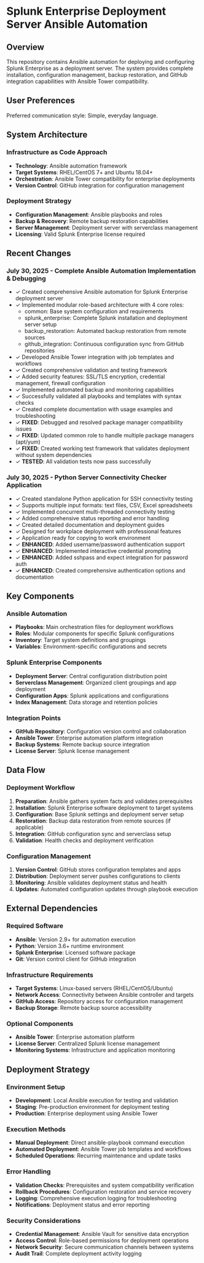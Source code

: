 # Splunk Enterprise Deployment Server Ansible Automation

## Overview

This repository contains Ansible automation for deploying and configuring Splunk Enterprise as a deployment server. The system provides complete installation, configuration management, backup restoration, and GitHub integration capabilities with Ansible Tower compatibility.

## User Preferences

Preferred communication style: Simple, everyday language.

## System Architecture

### Infrastructure as Code Approach
- **Technology**: Ansible automation framework
- **Target Systems**: RHEL/CentOS 7+ and Ubuntu 18.04+
- **Orchestration**: Ansible Tower compatibility for enterprise deployments
- **Version Control**: GitHub integration for configuration management

### Deployment Strategy
- **Configuration Management**: Ansible playbooks and roles
- **Backup & Recovery**: Remote backup restoration capabilities  
- **Server Management**: Deployment server with serverclass management
- **Licensing**: Valid Splunk Enterprise license required

## Recent Changes

### July 30, 2025 - Complete Ansible Automation Implementation & Debugging
- ✓ Created comprehensive Ansible automation for Splunk Enterprise deployment server
- ✓ Implemented modular role-based architecture with 4 core roles:
  - common: Base system configuration and requirements
  - splunk_enterprise: Complete Splunk installation and deployment server setup
  - backup_restoration: Automated backup restoration from remote sources
  - github_integration: Continuous configuration sync from GitHub repositories
- ✓ Developed Ansible Tower integration with job templates and workflows
- ✓ Created comprehensive validation and testing framework
- ✓ Added security features: SSL/TLS encryption, credential management, firewall configuration
- ✓ Implemented automated backup and monitoring capabilities
- ✓ Successfully validated all playbooks and templates with syntax checks
- ✓ Created complete documentation with usage examples and troubleshooting
- ✓ **FIXED**: Debugged and resolved package manager compatibility issues
- ✓ **FIXED**: Updated common role to handle multiple package managers (apt/yum)
- ✓ **FIXED**: Created working test framework that validates deployment without system dependencies
- ✓ **TESTED**: All validation tests now pass successfully

### July 30, 2025 - Python Server Connectivity Checker Application
- ✓ Created standalone Python application for SSH connectivity testing
- ✓ Supports multiple input formats: text files, CSV, Excel spreadsheets
- ✓ Implemented concurrent multi-threaded connectivity testing
- ✓ Added comprehensive status reporting and error handling
- ✓ Created detailed documentation and deployment guides
- ✓ Designed for workplace deployment with professional features
- ✓ Application ready for copying to work environment
- ✓ **ENHANCED**: Added username/password authentication support
- ✓ **ENHANCED**: Implemented interactive credential prompting
- ✓ **ENHANCED**: Added sshpass and expect integration for password auth
- ✓ **ENHANCED**: Created comprehensive authentication options and documentation

## Key Components

### Ansible Automation
- **Playbooks**: Main orchestration files for deployment workflows
- **Roles**: Modular components for specific Splunk configurations
- **Inventory**: Target system definitions and groupings
- **Variables**: Environment-specific configurations and secrets

### Splunk Enterprise Components
- **Deployment Server**: Central configuration distribution point
- **Serverclass Management**: Organized client groupings and app deployment
- **Configuration Apps**: Splunk applications and configurations
- **Index Management**: Data storage and retention policies

### Integration Points
- **GitHub Repository**: Configuration version control and collaboration
- **Ansible Tower**: Enterprise automation platform integration
- **Backup Systems**: Remote backup source integration
- **License Server**: Splunk license management

## Data Flow

### Deployment Workflow
1. **Preparation**: Ansible gathers system facts and validates prerequisites
2. **Installation**: Splunk Enterprise software deployment to target systems
3. **Configuration**: Base Splunk settings and deployment server setup
4. **Restoration**: Backup data restoration from remote sources (if applicable)
5. **Integration**: GitHub configuration sync and serverclass setup
6. **Validation**: Health checks and deployment verification

### Configuration Management
1. **Version Control**: GitHub stores configuration templates and apps
2. **Distribution**: Deployment server pushes configurations to clients
3. **Monitoring**: Ansible validates deployment status and health
4. **Updates**: Automated configuration updates through playbook execution

## External Dependencies

### Required Software
- **Ansible**: Version 2.9+ for automation execution
- **Python**: Version 3.6+ runtime environment
- **Splunk Enterprise**: Licensed software package
- **Git**: Version control client for GitHub integration

### Infrastructure Requirements
- **Target Systems**: Linux-based servers (RHEL/CentOS/Ubuntu)
- **Network Access**: Connectivity between Ansible controller and targets
- **GitHub Access**: Repository access for configuration management
- **Backup Storage**: Remote backup source accessibility

### Optional Components
- **Ansible Tower**: Enterprise automation platform
- **License Server**: Centralized Splunk license management
- **Monitoring Systems**: Infrastructure and application monitoring

## Deployment Strategy

### Environment Setup
- **Development**: Local Ansible execution for testing and validation
- **Staging**: Pre-production environment for deployment testing
- **Production**: Enterprise deployment using Ansible Tower

### Execution Methods
- **Manual Deployment**: Direct ansible-playbook command execution
- **Automated Deployment**: Ansible Tower job templates and workflows
- **Scheduled Operations**: Recurring maintenance and update tasks

### Error Handling
- **Validation Checks**: Prerequisites and system compatibility verification
- **Rollback Procedures**: Configuration restoration and service recovery
- **Logging**: Comprehensive execution logging for troubleshooting
- **Notifications**: Deployment status and error reporting

### Security Considerations
- **Credential Management**: Ansible Vault for sensitive data encryption
- **Access Control**: Role-based permissions for deployment operations
- **Network Security**: Secure communication channels between systems
- **Audit Trail**: Complete deployment activity logging